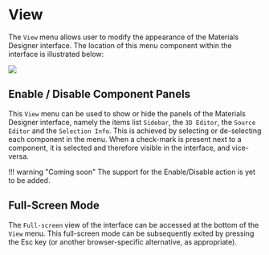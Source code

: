 # View

The `View` menu allows user to modify the appearance of the Materials Designer interface. The location of this menu component within the interface is illustrated below:

<img src="/images/materials-designer/view-menu.png"/>


## Enable / Disable Component Panels

This `View` menu can be used to show or hide the panels of the Materials Designer interface, namely the items list `Sidebar`, the `3D Editor`, the `Source Editor` and the `Selection Info`. This is achieved by selecting or de-selecting each component in the menu. When a check-mark is present next to a component, it is selected and therefore visible in the interface, and vice-versa.

!!! warning "Coming soon"
    The support for the Enable/Disable action is yet to be added.

## Full-Screen Mode

The `Full-screen` <i class="zmdi zmdi-fullscreen zmdi-hc-border"></i> view of the interface can be accessed at the bottom of the `View` menu. This full-screen mode can be subsequently exited by pressing the Esc key (or another browser-specific alternative, as appropriate). 
